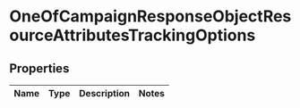 # OneOfCampaignResponseObjectResourceAttributesTrackingOptions

## Properties
Name | Type | Description | Notes
------------ | ------------- | ------------- | -------------
